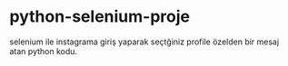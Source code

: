 # python-selenium-proje

selenium ile instagrama giriş yaparak seçtğiniz profile özelden bir mesaj atan python kodu.

